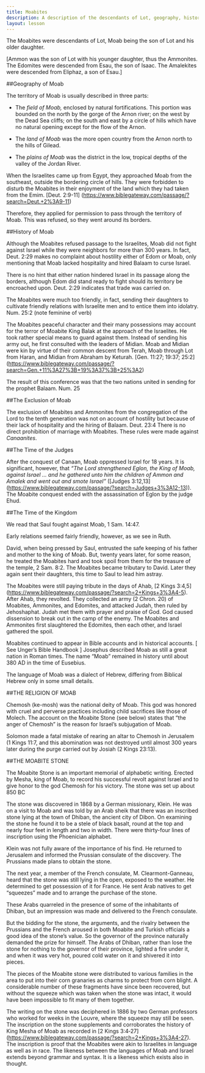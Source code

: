 ```yaml
---
title: Moabites
description: A description of the descendants of Lot, geography, history, religion, relationship to Judges and Ruth. The Moabite Stone.
layout: lesson
---
```



The Moabites were descendants of Lot, Moab being the son of Lot and his older daughter.

[Ammon was the son of Lot with his younger daughter, thus the Ammonites. The Edomites were descended from Esau, the son of Isaac. The Amalekites were descended from Eliphaz, a son of Esau.]

##Geography of Moab 

The territory of Moab is usually described in three parts:

* The *field of Moab,* enclosed by natural fortifications. This portion was bounded on the north by the gorge of the Arnon river; on the west by the Dead Sea cliffs; on the south and east by a circle of hills which have no natural opening except for the flow of the Arnon.

* The *land of Moab* was the more open country from the Arnon north to the hills of Gilead.

* The *plains of Moab* was the district in the low, tropical depths of the valley of the Jordan River.

When the Israelites came up from Egypt, they approached Moab from the southeast, outside the bordering circle of hills. They were forbidden to disturb the Moabites in their enjoyment of the land which they had taken from the Emim. [Deut. 2:9-11]  (https://www.biblegateway.com/passage/?search=Deut.+2%3A9-11)

Therefore, they applied for permission to pass through the territory of Moab. This was refused, so they went around its borders.

##History of Moab 

Although the Moabites refused passage to the Israelites, Moab did not fight against Israel while they were neighbors for more than 300 years. In fact, Deut. 2:29 makes no complaint about hostility either of Edom or Moab, only mentioning that Moab lacked hospitality and hired Balaam to curse Israel.

There is no hint that either nation hindered Israel in its passage along the borders, although Edom did stand ready to fight should its territory be encroached upon. Deut. 2:29 indicates that trade was carried on.

The Moabites were much too friendly, in fact, sending their daughters to cultivate friendly relations with Israelite men and to entice them into idolatry. Num. 25:2 (note feminine of verb)

The Moabites peaceful character and their many possessions may account for the terror of Moabite King Balak at the approach of the Israelites. He took rather special means to guard against them. Instead of sending his army out, he first consulted with the leaders of Midian. Moab and Midian were kin by virtue of their common descent from Terah, Moab through Lot from Haran, and Midian from Abraham by Keturah. [Gen. 11:27; 19:37; 25:2] (https://www.biblegateway.com/passage/?search=Gen.+11%3A27%3B+19%3A37%3B+25%3A2)

The result of this conference was that the two nations united in sending for the prophet Balaam. Num. 25

##The Exclusion of Moab

The exclusion of Moabites and Ammonites from the congregation of the Lord to the tenth generation was not on account of hostility but because of their lack of hospitality and the hiring of Balaam. Deut. 23:4 There is no direct prohibition of marriage with Moabites. These rules were made against *Canaanites*.

##The Time of the Judges

After the conquest of Canaan, Moab oppressed Israel for 18 years. It is significant, however, that _“The Lord strengthened Eglon, the King of Moab, against Israel … and he gathered unto him the children of Ammon and Amalek and went out and smote Israel”_ ([Judges 3:12,13] (https://www.biblegateway.com/passage/?search=Judges+3%3A12-13)). The Moabite conquest ended with the assassination of Eglon by the judge Ehud.

##The Time of the Kingdom

We read that Saul fought against Moab, 1 Sam. 14:47.

Early relations seemed fairly friendly, however, as we see in Ruth.

David, when being pressed by Saul, entrusted the safe keeping of his father and mother to the king of Moab. But, twenty years later, for some reason, he treated the Moabites hard and took spoil from them for the treasure of the temple, 2 Sam. 8:2. The Moabites became tributary to David. Later they again sent their daughters, this time to Saul to lead him astray.

The Moabites were still paying tribute in the days of Ahab, [2 Kings 3:4,5] (https://www.biblegateway.com/passage/?search=2+Kings+3%3A4-5). After Ahab, they revolted. They collected an army (2 Chron. 20) of Moabites, Ammonites, and Edomites, and attacked Judah, then ruled by Jehoshaphat. Judah met them with prayer and praise of God. God caused dissension to break out in the camp of the enemy. The Moabites and Ammonites first slaughtered the Edomites, then each other, and Israel gathered the spoil.

Moabites continued to appear in Bible accounts and in historical accounts. [ See Unger’s Bible Handbook ] Josephus described Moab as still a great nation in Roman times. The name “Moab” remained in history until about 380 AD in the time of Eusebius.

The language of Moab was a dialect of Hebrew, differing from Biblical Hebrew only in some small details.

##THE RELIGION OF MOAB

Chemosh (ke-mosh) was the national deity of Moab. This god was honored with cruel and perverse practices including child sacrifices like those of Molech. The account on the Moabite Stone (see below) states that “the anger of Chemosh” is the reason for Israel’s subjugation of Moab.

Solomon made a fatal mistake of rearing an altar to Chemosh in Jerusalem (1 Kings 11:7, and this abomination was not destroyed until almost 300 years later during the purge carried out by Josiah (2 Kings 23:13).

##THE MOABITE STONE

The Moabite Stone is an important memorial of alphabetic writing. Erected by Mesha, king of Moab, to record his successful revolt against Israel and to give honor to the god Chemosh for his victory. The stone was set up about 850 BC

The stone was discovered in 1868 by a German missionary, Klein. He was on a visit to Moab and was told by an Arab sheik that there was an inscribed stone lying at the town of Dhiban, the ancient city of Dibon. On examining the stone he found it to be a stele of black basalt, round at the top and nearly four feet in length and two in width. There were thirty-four lines of inscription using the Phoenician alphabet.

Klein was not fully aware of the importance of his find. He returned to Jerusalem and informed the Prussian consulate of the discovery. The Prussians made plans to obtain the stone.

The next year, a member of the French consulate, M. Clearmont-Ganneau, heard that the stone was still lying in the open, exposed to the weather. He determined to get possession of it for France. He sent Arab natives to get “squeezes” made and to arrange the purchase of the stone.

These Arabs quarreled in the presence of some of the inhabitants of Dhiban, but an impression was made and delivered to the French consulate.

But the bidding for the stone, the arguments, and the rivalry between the Prussians and the French aroused in both Moabite and Turkish officials a good idea of the stone’s value. So the governor of the province naturally demanded the prize for himself. The Arabs of Dhiban, rather than lose the stone for nothing to the governor of their province, lighted a fire under it, and when it was very hot, poured cold water on it and shivered it into pieces.

The pieces of the Moabite stone were distributed to various families in the area to put into their corn granaries as charms to protect from corn blight. A considerable number of these fragments have since been recovered, but without the squeeze which was taken when the stone was intact, it would have been impossible to fit many of them together.

The writing on the stone was deciphered in 1886 by two German professors who worked for weeks in the Louvre, where the squeeze may still be seen. The inscription on the stone supplements and corroborates the history of King Mesha of Moab as recorded in [2 Kings 3:4‑27] (https://www.biblegateway.com/passage/?search=2+Kings+3%3A4-27). The inscription is proof that the Moabites were akin to Israelites in language as well as in race. The likeness between the languages of Moab and Israel extends beyond grammar and syntax. It is a likeness which exists also in thought.

